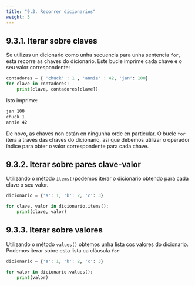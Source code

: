 ```yaml
---
title: "9.3. Recorrer dicionarios"
weight: 3
---
```


## 9.3.1. Iterar sobre claves

Se utilizas un dicionario como unha secuencia para unha sentencia `for`, esta recorre as chaves do dicionario. Este bucle imprime cada chave e o seu valor correspondente:

```python
contadores = { 'chuck' : 1 , 'annie' : 42, 'jan': 100}
for clave in contadores:
	print(clave, contadores[clave])
```

Isto imprime:

```bash
jan 100
chuck 1
annie 42
```

De novo, as chaves non están en ningunha orde en particular. O bucle `for` itera a través das chaves do dicionario, así que debemos utilizar o operador índice para obter o valor correspondente para cada chave.


## 9.3.2. Iterar sobre pares clave-valor

Utilizando o método `ìtems()`podemos iterar o dicionario obtendo para cada clave o seu valor.

```python
dicionario = {'a': 1, 'b': 2, 'c': 3}

for clave, valor in dicionario.items():
    print(clave, valor)
```

## 9.3.3. Iterar sobre valores

Utilizando o método `values()` obtemos unha lista cos valores do dicionario. Podemos iterar sobre esta lista ca cláusula `for`:

```python
dicionario = {'a': 1, 'b': 2, 'c': 3}

for valor in dicionario.values():
    print(valor)
```
